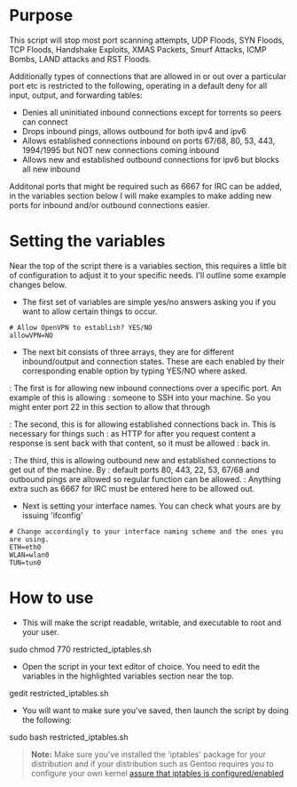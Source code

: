 Purpose
===

This script will stop most port scanning attempts, UDP Floods, SYN Floods, TCP Floods, 
Handshake Exploits, XMAS Packets, Smurf Attacks, ICMP Bombs, LAND attacks and RST Floods. 

Additionally types of connections that are allowed in or out over a particular port etc is 
restricted to the following, operating in a default deny for all input, output, and forwarding tables:  

- Denies all uninitiated inbound connections except for torrents so peers can connect
- Drops inbound pings, allows outbound for both ipv4 and ipv6
- Allows established connections inbound on ports 67/68, 80, 53, 443, 1994/1995 but NOT new connections
coming inbound
- Allows new and established outbound connections for ipv6 but blocks all new inbound

Additonal ports that might be required such as 6667 for IRC can be added, in the variables section
below I will make examples to make adding new ports for inbound and/or outbound connections easier.

Setting the variables
===

Near the top of the script there is a variables section, this requires a little bit of configuration
to adjust it to your specific needs. I'll outline some example changes below.

- The first set of variables are simple yes/no answers asking you if you want to allow certain
things to occur.

```
# Allow OpenVPN to establish? YES/NO
allowVPN=NO
```

- The next bit consists of three arrays, they are for different inbound/output and connection states. These
are each enabled by their corresponding enable option by typing YES/NO where asked.

: The first is for allowing new inbound connections over a specific port. An example of this is allowing
: someone to SSH into your machine. So you might enter port 22 in this section to allow that through

: The second, this is for allowing established connections back in. This is necessary for things such
: as HTTP for after you request content a response is sent back with that content, so it must be allowed
: back in. 

: The third, this is allowing outbound new and established connections to get out of the machine. By
: default ports 80, 443, 22, 53, 67/68 and outbound pings are allowed so regular function can be allowed.
: Anything extra such as 6667 for IRC must be entered here to be allowed out.

- Next is setting your interface names. You can check what yours are by issuing 'ifconfig'

```
# Change accordingly to your interface naming scheme and the ones you are using.
ETH=eth0
WLAN=wlan0
TUN=tun0
```


How to use
===

- This will make the script readable, writable, and executable to root and your user. 

sudo chmod 770 restricted_iptables.sh

- Open the script in your text editor of choice. You need to edit the variables in the highlighted variables section near the top.

gedit restricted_iptables.sh

- You will want to make sure you've saved, then launch the script by doing the following:

sudo bash restricted_iptables.sh

> **Note:** 
> Make sure you've installed the 'iptables' package for your distribution and if your distribution
> such as Gentoo requires you to configure your own kernel [assure that iptables is configured/enabled](https://wiki.gentoo.org/wiki/Iptables)
